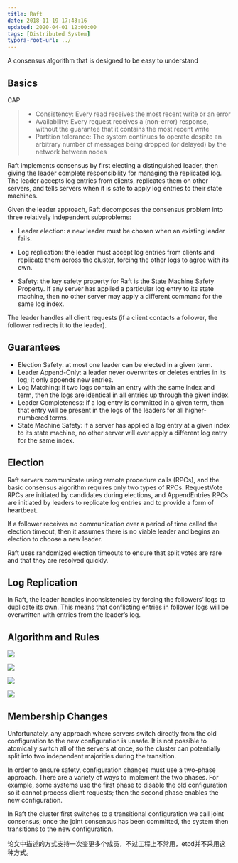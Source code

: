 ```yaml
---
title: Raft
date: 2018-11-19 17:43:16
updated: 2020-04-01 12:00:00
tags: [Distributed System]
typora-root-url: ../
---
```


A consensus algorithm that is designed to be easy to understand

<!-- more -->

## Basics

CAP

> - Consistency: Every read receives the most recent write or an error
> - Availability: Every request receives a (non-error) response, without the guarantee that it contains the most recent write
> - Partition tolerance: The system continues to operate despite an arbitrary number of messages being dropped (or delayed) by the network between nodes

Raft implements consensus by first electing a distinguished leader, then giving the leader complete responsibility for managing the replicated log. The leader accepts log entries from clients, replicates them on other servers, and tells servers when it is safe to apply log entries to their state machines. 

Given the leader approach, Raft decomposes the consensus problem into three relatively independent subproblems:

- Leader election: a new leader must be chosen when an existing leader fails.

- Log replication: the leader must accept log entries from clients and replicate them across the cluster, forcing the other logs to agree with its own.

- Safety: the key safety property for Raft is the State Machine Safety Property. If any server has applied a particular log entry to its state machine, then no other server may apply a different command for the same log index.

The leader handles all client requests (if a client contacts a follower, the follower redirects it to the leader). 

## Guarantees

- Election Safety: at most one leader can be elected in a given term.
- Leader Append-Only: a leader never overwrites or deletes entries in its log; it only appends new entries. 
- Log Matching: if two logs contain an entry with the same index and term, then the logs are identical in all entries up through the given index.
- Leader Completeness: if a log entry is committed in a given term, then that entry will be present in the logs of the leaders for all higher-numbered terms.
- State Machine Safety: if a server has applied a log entry at a given index to its state machine, no other server will ever apply a different log entry for the same index.

## Election

Raft servers communicate using remote procedure calls (RPCs), and the basic consensus algorithm requires only two types of RPCs. RequestVote RPCs are initiated by candidates during elections, and AppendEntries RPCs are initiated by leaders to replicate log entries and to provide a form of heartbeat.

If a follower receives no communication over a period of time called the election timeout, then it assumes there is no viable leader and begins an election to choose a new leader.

Raft uses randomized election timeouts to ensure that split votes are rare and that they are resolved quickly.

## Log Replication

In Raft, the leader handles inconsistencies by forcing the followers’ logs to duplicate its own. This means that conflicting entries in follower logs will be overwritten with entries from the leader’s log.

## Algorithm and Rules

![](/images/raft1.png)

![](/images/raft2.png)

![](/images/raft3.png)

![](/images/raft4.png)

## Membership Changes

Unfortunately, any approach where servers switch directly from the old configuration to the new configuration is unsafe. It is not possible to atomically switch all of the servers at once, so the cluster can potentially split into two independent majorities during the transition.

In order to ensure safety, configuration changes must use a two-phase approach. There are a variety of ways to implement the two phases. For example, some systems use the first phase to disable the old configuration so it cannot process client requests; then the second phase enables the new configuration.

In Raft the cluster first switches to a transitional configuration we call joint consensus; once the joint consensus has been committed, the system then transitions to the new configuration.

论文中描述的方式支持一次变更多个成员，不过工程上不常用，etcd并不采用这种方式。